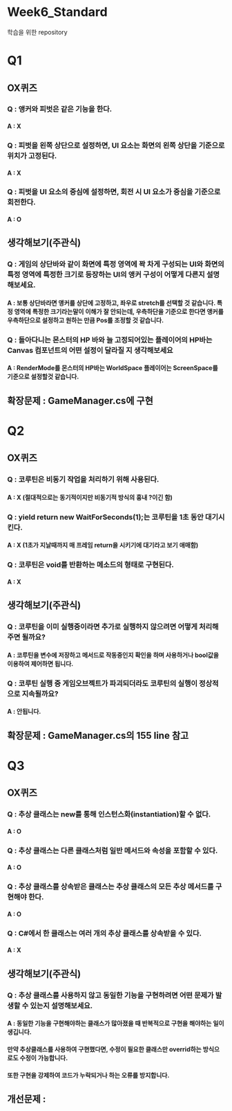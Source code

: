 # Week6_Standard
 학습을 위한 repository

# Q1

## OX퀴즈

### Q : 앵커와 피벗은 같은 기능을 한다.
#### A : X

### Q : 피벗을 왼쪽 상단으로 설정하면, UI 요소는 화면의 왼쪽 상단을 기준으로 위치가 고정된다.
#### A : X

### Q : 피벗을 UI 요소의 중심에 설정하면, 회전 시 UI 요소가 중심을 기준으로 회전한다.
#### A : O

## 생각해보기(주관식)

### Q : 게임의 상단바와 같이 화면에 특정 영역에 꽉 차게 구성되는 UI와 화면의 특정 영역에 특정한 크기로 등장하는 UI의 앵커 구성이 어떻게 다른지 설명해보세요.
#### A : 보통 상단바라면 앵커를 상단에 고정하고, 좌우로 stretch를 선택할 것 같습니다. 특정 영역에 특정한 크기라는말이 이해가 잘 안되는데, 우측하단을 기준으로 한다면 앵커를 우측하단으로 설정하고 원하는 만큼 Pos를 조정할 것 같습니다.

### Q : 돌아다니는 몬스터의 HP 바와 늘 고정되어있는 플레이어의 HP바는 Canvas 컴포넌트의 어떤 설정이 달라질 지 생각해보세요
#### A : RenderMode를 몬스터의 HP바는 WorldSpace 플레이어는 ScreenSpace를 기준으로 설정할것 같습니다.

## 확장문제 : GameManager.cs에 구현

# Q2

## OX퀴즈

### Q : 코루틴은 비동기 작업을 처리하기 위해 사용된다.
#### A : X (절대적으로는 동기적이지만 비동기적 방식의 흉내 ?이긴 함)

### Q : yield return new WaitForSeconds(1);는 코루틴을 1초 동안 대기시킨다.
#### A : X (1초가 지날때까지 매 프레임 return을 시키기에 대기라고 보기 애매함)

### Q : 코루틴은 void를 반환하는 메소드의 형태로 구현된다.
#### A : X

## 생각해보기(주관식)

### Q : 코루틴을 이미 실행중이라면 추가로 실행하지 않으려면 어떻게 처리해주면 될까요?
#### A : 코루틴을 변수에 저장하고 메서드로 작동중인지 확인을 하며 사용하거나 bool값을 이용하여 제어하면 됩니다.

### Q : 코루틴 실행 중 게임오브젝트가 파괴되더라도 코루틴의 실행이 정상적으로 지속될까요?
#### A : 안됩니다.

## 확장문제 : GameManager.cs의 155 line 참고

# Q3

## OX퀴즈

### Q : 추상 클래스는 new를 통해 인스턴스화(instantiation)할 수 없다.
#### A : O

### Q : 추상 클래스는 다른 클래스처럼 일반 메서드와 속성을 포함할 수 있다.
#### A : O

### Q : 추상 클래스를 상속받은 클래스는 추상 클래스의 모든 추상 메서드를 구현해야 한다.
#### A : O

### Q : C#에서 한 클래스는 여러 개의 추상 클래스를 상속받을 수 있다.
#### A : X

## 생각해보기(주관식)

### Q : 추상 클래스를 사용하지 않고 동일한 기능을 구현하려면 어떤 문제가 발생할 수 있는지 설명해보세요.
#### A : 동일한 기능을 구현해야하는 클래스가 많아졌을 때 반복적으로 구현을 해야하는 일이 생깁니다.
#### 만약 추상클래스를 사용하여 구현했다면, 수정이 필요한 클래스만 overrid하는 방식으로도 수정이 가능합니다.
#### 또한 구현을 강제하여 코드가 누락되거나 하는 오류를 방지합니다.

## 개선문제 :
